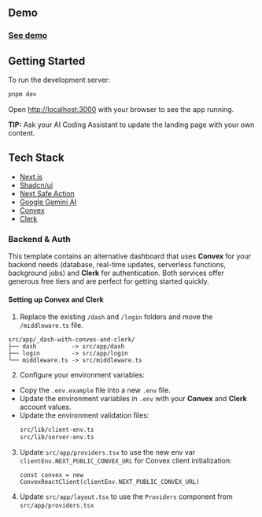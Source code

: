 ## Demo

### [See demo](https://nextjs-template-eight-plum.vercel.app/)

## Getting Started

To run the development server:

```bash
pnpm dev
```

Open [http://localhost:3000](http://localhost:3000) with your browser to see the app running.

**TIP:** Ask your AI Coding Assistant to update the landing page with your own content.

## Tech Stack

- [Next.js](https://github.com/vercel/next.js/)
- [Shadcn/ui](https://ui.shadcn.com/)
- [Next Safe Action](https://github.com/TheEdoRan/next-safe-action)
- [Google Gemini AI](https://github.com/googleapis/js-genai)
- [Convex](https://convex.dev/)
- [Clerk](https://clerk.com/)

### Backend & Auth

This template contains an alternative dashboard that uses **Convex** for your backend needs (database, real-time updates, serverless functions, background jobs) and **Clerk** for authentication. Both services offer generous free tiers and are perfect for getting started quickly.

#### Setting up Convex and Clerk

1. Replace the existing `/dash` and `/login` folders and move the `/middleware.ts` file.

```
src/app/_dash-with-convex-and-clerk/
├── dash          -> src/app/dash
├── login         -> src/app/login
└── middleware.ts -> src/middleware.ts
```

2. Configure your environment variables:

- Copy the `.env.example` file into a new `.env` file.
- Update the environment variables in `.env` with your **Convex** and **Clerk** account values.
- Update the environment validation files:
  ```bash
  src/lib/client-env.ts
  src/lib/server-env.ts
  ```

3. Update `src/app/providers.tsx` to use the new env var `clientEnv.NEXT_PUBLIC_CONVEX_URL` for Convex client initialization:
   ```tsx
   const convex = new ConvexReactClient(clientEnv.NEXT_PUBLIC_CONVEX_URL)
   ```
4. Update `src/app/layout.tsx` to use the `Providers` component from `src/app/providers.tsx`
